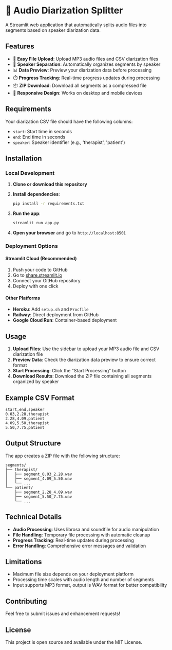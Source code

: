 # 🎵 Audio Diarization Splitter

A Streamlit web application that automatically splits audio files into segments based on speaker diarization data.

## Features

- 📁 **Easy File Upload**: Upload MP3 audio files and CSV diarization files
- 👥 **Speaker Separation**: Automatically organizes segments by speaker
- 📊 **Data Preview**: Preview your diarization data before processing
- ⏱️ **Progress Tracking**: Real-time progress updates during processing
- 📦 **ZIP Download**: Download all segments as a compressed file
- 📱 **Responsive Design**: Works on desktop and mobile devices

## Requirements

Your diarization CSV file should have the following columns:
- `start`: Start time in seconds
- `end`: End time in seconds
- `speaker`: Speaker identifier (e.g., 'therapist', 'patient')

## Installation

### Local Development

1. **Clone or download this repository**

2. **Install dependencies**:
   ```bash
   pip install -r requirements.txt
   ```

3. **Run the app**:
   ```bash
   streamlit run app.py
   ```

4. **Open your browser** and go to `http://localhost:8501`

### Deployment Options

#### Streamlit Cloud (Recommended)
1. Push your code to GitHub
2. Go to [share.streamlit.io](https://share.streamlit.io)
3. Connect your GitHub repository
4. Deploy with one click

#### Other Platforms
- **Heroku**: Add `setup.sh` and `Procfile`
- **Railway**: Direct deployment from GitHub
- **Google Cloud Run**: Container-based deployment

## Usage

1. **Upload Files**: Use the sidebar to upload your MP3 audio file and CSV diarization file
2. **Preview Data**: Check the diarization data preview to ensure correct format
3. **Start Processing**: Click the "Start Processing" button
4. **Download Results**: Download the ZIP file containing all segments organized by speaker

## Example CSV Format

```csv
start,end,speaker
0.03,2.28,therapist
2.28,4.09,patient
4.09,5.50,therapist
5.50,7.75,patient
```

## Output Structure

The app creates a ZIP file with the following structure:
```
segments/
├── therapist/
│   ├── segment_0.03_2.28.wav
│   ├── segment_4.09_5.50.wav
│   └── ...
└── patient/
    ├── segment_2.28_4.09.wav
    ├── segment_5.50_7.75.wav
    └── ...
```

## Technical Details

- **Audio Processing**: Uses librosa and soundfile for audio manipulation
- **File Handling**: Temporary file processing with automatic cleanup
- **Progress Tracking**: Real-time updates during processing
- **Error Handling**: Comprehensive error messages and validation

## Limitations

- Maximum file size depends on your deployment platform
- Processing time scales with audio length and number of segments
- Input supports MP3 format, output is WAV format for better compatibility

## Contributing

Feel free to submit issues and enhancement requests!

## License

This project is open source and available under the MIT License. 